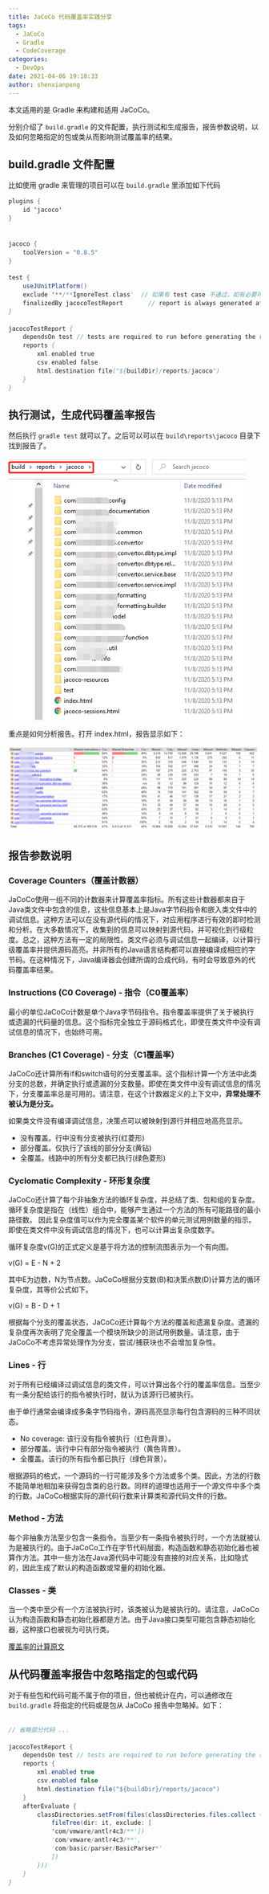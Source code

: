 ```yaml
---
title: JaCoCo 代码覆盖率实践分享
tags:
  - JaCoCo
  - Gradle
  - CodeCoverage
categories:
  - DevOps
date: 2021-04-06 19:18:33
author: shenxianpeng
---
```


本文适用的是 Gradle 来构建和适用 JaCoCo。

分别介绍了 `build.gradle` 的文件配置，执行测试和生成报告，报告参数说明，以及如何忽略指定的包或类从而影响测试覆盖率的结果。

## build.gradle 文件配置

比如使用 gradle 来管理的项目可以在 `build.gradle` 里添加如下代码

```java
plugins {
    id 'jacoco'
}


jacoco {
    toolVersion = "0.8.5"
}

test {
    useJUnitPlatform()
    exclude '**/**IgnoreTest.class'  // 如果有 test case 不通过，如有必要可以通过这样忽略掉
    finalizedBy jacocoTestReport       // report is always generated after tests run
}

jacocoTestReport {
    dependsOn test // tests are required to run before generating the report
    reports {
        xml.enabled true
        csv.enabled false
        html.destination file("${buildDir}/reports/jacoco")
    }
}
```

## 执行测试，生成代码覆盖率报告

然后执行 `gradle test` 就可以了。之后可以可以在 `build\reports\jacoco` 目录下找到报告了。

![JaCoCo报告](jacoco-imp/reports.png)

重点是如何分析报告。打开 index.html，报告显示如下：

![JaCoCo报告首页](jacoco-imp/index.png)

## 报告参数说明

<!-- more -->

### Coverage Counters（覆盖计数器）

JaCoCo使用一组不同的计数器来计算覆盖率指标。所有这些计数器都来自于Java类文件中包含的信息，这些信息基本上是Java字节码指令和嵌入类文件中的调试信息。这种方法可以在没有源代码的情况下，对应用程序进行有效的即时检测和分析。在大多数情况下，收集到的信息可以映射到源代码，并可视化到行级粒度。总之，这种方法有一定的局限性。类文件必须与调试信息一起编译，以计算行级覆盖率并提供源码高亮。并非所有的Java语言结构都可以直接编译成相应的字节码。在这种情况下，Java编译器会创建所谓的合成代码，有时会导致意外的代码覆盖率结果。

### Instructions (C0 Coverage) - 指令（C0覆盖率）

最小的单位JaCoCo计数是单个Java字节码指令。指令覆盖率提供了关于被执行或遗漏的代码量的信息。这个指标完全独立于源码格式化，即使在类文件中没有调试信息的情况下，也始终可用。

###  Branches (C1 Coverage) - 分支（C1覆盖率）

JaCoCo还计算所有if和switch语句的分支覆盖率。这个指标计算一个方法中此类分支的总数，并确定执行或遗漏的分支数量。即使在类文件中没有调试信息的情况下，分支覆盖率总是可用的。请注意，在这个计数器定义的上下文中，**异常处理不被认为是分支。**

如果类文件没有编译调试信息，决策点可以被映射到源行并相应地高亮显示。

* 没有覆盖。行中没有分支被执行(红菱形)
* 部分覆盖。仅执行了该线的部分分支(黄钻)
* 全覆盖。线路中的所有分支都已执行(绿色菱形)

### Cyclomatic Complexity - 环形复杂度

JaCoCo还计算了每个非抽象方法的循环复杂度，并总结了类、包和组的复杂度。循环复杂度是指在（线性）组合中，能够产生通过一个方法的所有可能路径的最小路径数。
因此复杂度值可以作为完全覆盖某个软件的单元测试用例数量的指示。即使在类文件中没有调试信息的情况下，也可以计算出复杂度数字。

循环复杂度v(G)的正式定义是基于将方法的控制流图表示为一个有向图。

v(G) = E - N + 2

其中E为边数，N为节点数。JaCoCo根据分支数(B)和决策点数(D)计算方法的循环复杂度，其等价公式如下。

v(G) = B - D + 1

根据每个分支的覆盖状态，JaCoCo还计算每个方法的覆盖和遗漏复杂度。遗漏的复杂度再次表明了完全覆盖一个模块所缺少的测试用例数量。请注意，由于JaCoCo不考虑异常处理作为分支，尝试/捕获块也不会增加复杂性。

### Lines - 行

对于所有已经编译过调试信息的类文件，可以计算出各个行的覆盖率信息。当至少有一条分配给该行的指令被执行时，就认为该源行已被执行。

由于单行通常会编译成多条字节码指令，源码高亮显示每行包含源码的三种不同状态。

* No coverage: 该行没有指令被执行（红色背景）。
* 部分覆盖。该行中只有部分指令被执行（黄色背景）。
* 全覆盖。该行的所有指令都已执行（绿色背景）。

根据源码的格式，一个源码的一行可能涉及多个方法或多个类。因此，方法的行数不能简单地相加来获得包含类的总行数。同样的道理也适用于一个源文件中多个类的行数。JaCoCo根据实际的源代码行数来计算类和源代码文件的行数。

### Method - 方法

每个非抽象方法至少包含一条指令。当至少有一条指令被执行时，一个方法就被认为是被执行的。由于JaCoCo工作在字节代码层面，构造函数和静态初始化器也被算作方法。其中一些方法在Java源代码中可能没有直接的对应关系，比如隐式的，因此生成了默认的构造函数或常量的初始化器。

### Classes - 类
当一个类中至少有一个方法被执行时，该类被认为是被执行的。请注意，JaCoCo认为构造函数和静态初始化器都是方法。由于Java接口类型可能包含静态初始化器，这种接口也被视为可执行类。

[覆盖率的计算原文](https://www.eclemma.org/jacoco/trunk/doc/counters.html)


## 从代码覆盖率报告中忽略指定的包或代码

对于有些包和代码可能不属于你的项目，但也被统计在内，可以通修改在 `build.gradle` 将指定的代码或是包从 JaCoCo 报告中忽略掉。如下：

```java

// 省略部分代码 ...

jacocoTestReport {
    dependsOn test // tests are required to run before generating the report
    reports {
        xml.enabled true
        csv.enabled false
        html.destination file("${buildDir}/reports/jacoco")
    }
    afterEvaluate {
        classDirectories.setFrom(files(classDirectories.files.collect {
            fileTree(dir: it, exclude: [
			'com/vmware/antlr4c3/**'])
			'com/vmware/antlr4c3/**', 
            'com/basic/parser/BasicParser*'
            ])
        }))
    }
}
```



